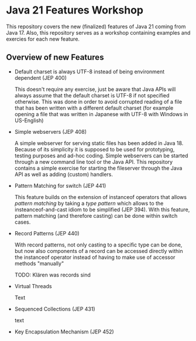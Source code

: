 # Java 21 Features Workshop

This repository covers the new (finalized) features of Java 21 coming from Java 17. Also, this repository serves as a workshop containing examples and exercies for each new feature. 

## Overview of new Features

- Default charset is always UTF-8 instead of being environment dependent (JEP 400)

    This doesn't require any exercise, just be aware that Java APIs will always assume that the default charset is UTF-8 if not specified otherwise. This was done in order to avoid corrupted reading of a file that has been written with a different default charset (for example opening a file that was written in Japanese with UTF-8 with Windows in US-English)

- Simple webservers (JEP 408)

    A simple webserver for serving static files has been added in Java 18. Because of its simplicity it is supposed to be used for prototyping, testing purposes and ad-hoc coding. Simple webservers can be started through a new command line tool or the Java API. This repository contains a simple exercise for starting the fileserver through the Java API as well as adding (custom) handlers.  

- Pattern Matching for switch (JEP 441)

    This feature builds on the extension of instanceof operators that allows *pattern matching* by taking a *type pattern* which allows to the insteanceof-and-cast idiom to be simplified (JEP 394). With this feature, pattern matching (and therefore casting) can be done within switch cases.

- Record Patterns (JEP 440)

    With record patterns, not only casting to a specific type can be done, but now also components of a record can be accessed directly within the instanceof operator instead of having to make use of accessor methods "manually"

    TODO: Klären was records sind

- Virtual Threads

    Text

- Sequenced Collections (JEP 431)

    text

- Key Encapsulation Mechanism (JEP 452)
